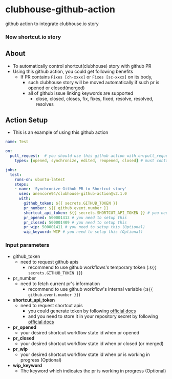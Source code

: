 # clubhouse-github-action
github action to integrate clubhouse.io story

### Now shortcut.io story

## About

- To automatically control shortcut(clubhouse) story with github PR
- Using this github action, you could get following benefits
  - If PR contains `Fixes [ch-xxxx]` or `Fixes [sc-xxxx]` on its body,
    - such clubhouse story will be moved automatically if such pr is opened or closed(merged)
    - all of github issue linking keywords are supported
      - close, closed, closes, fix, fixes, fixed, resolve, resolved, resolves

## Action Setup

- This is an example of using this github action
```yaml
name: Test

on:
  pull_request:  # you should use this github action with on:pull_request
    types: [opened, synchronize, edited, reopened, closed] # must contain opened and closed

jobs:
  test:
    runs-on: ubuntu-latest
    steps:
    - name: 'Synchronize Github PR to Shortcut story'
      uses: anencore94/clubhouse-github-action@v2.1.0
      with:
        github_token: ${{ secrets.GITHUB_TOKEN }}
        pr_number: ${{ github.event.number }}
        shortcut_api_token: ${{ secrets.SHORTCUT_API_TOKEN }} # you need to setup this
        pr_opened: 500001413 # you need to setup this
        pr_closed: 500001409 # you need to setup this
        pr_wip: 500001411 # you need to setup this (Optional)
        wip_keyword: WIP # you need to setup this (Optional)
```

### Input parameters
- github_token
  - need to request github apis
    - recommend to use github workflows's temporary token (:`${{ secrets.GITHUB_TOKEN }}`)
- pr_number
  - need to fetch current pr's information
    - recommend to use github workflow's internal variable (:`${{ github.event.number }}`)
- **shortcut_api_token**
  - need to request shortcut apis 
    - you could generate token by following [official docs](https://help.shortcut.com/hc/en-us/articles/205701199-Shortcut-API-Tokens)
    - and you need to store it in your repository secret by following [official docs](https://docs.github.com/en/actions/reference/encrypted-secrets)
- **pr_opened**
  - your desired shortcut workflow state id when pr opened
- **pr_closed**
  - your desired shortcut workflow state id when pr closed (or merged)
- **pr_wip**
  - your desired shortcut workflow state id when pr is working in progress (Optional)
- **wip_keyword**
  - The keyword which indicates the pr is working in progress (Optional)
